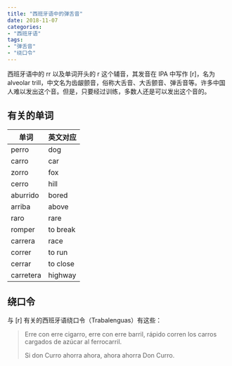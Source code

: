 ```yaml
---
title: "西班牙语中的弹舌音"
date: 2018-11-07
categories:
- "西班牙语"
tags:
- "弹舌音"
- "绕口令"
---
```


西班牙语中的 rr 以及单词开头的 r 这个辅音，其发音在 IPA 中写作 [r]，名为 alveolar trill，中文名为齿龈颤音，俗称大舌音、大舌颤音、弹舌音等。许多中国人难以发出这个音。但是，只要经过训练，多数人还是可以发出这个音的。

<!--more-->

## 有关的单词

| 单词      | 英文对应 |
| --------- | -------- |
| perro     | dog      |
| carro     | car      |
| zorro     | fox      |
| cerro     | hill     |
| aburrido  | bored    |
| arriba    | above    |
| raro      | rare     |
| romper    | to break |
| carrera   | race     |
| correr    | to run   |
| cerrar    | to close |
| carretera | highway  |

## 绕口令

与 [r] 有关的西班牙语绕口令（Trabalenguas）有这些：

> Erre con erre cigarro, erre con erre barril, rápido corren los carros cargados de azúcar al ferrocarril.
>
> Si don Curro ahorra ahora, ahora ahorra Don Curro.